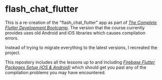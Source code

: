 # flash_chat_flutter

This is a re-creation of the "flash_chat_flutter" app as part of [_The Complete Flutter Development Bootcamp_](https://www.appbrewery.co/p/flutter-development-bootcamp-with-dart).  The  version that the course currently provides uses old Android and iOS libraries which causes compilation errors.  

Instead of trying to migrate everything to the latest versions, I recreated the project.

This repostory includes all the lessons up to and including [_Firebase Flutter Packages Setup (iOS & Android)_](https://www.appbrewery.co/courses/548873/lectures/9989900) which should get you past any of the compilation problems you may have encountered.